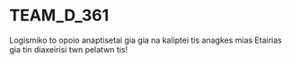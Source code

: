 TEAM_D_361
==========

Logismiko to opoio anaptisetai gia gia na 
kaliptei tis anagkes mias Etairias gia tin
diaxeirisi twn pelatwn tis!




